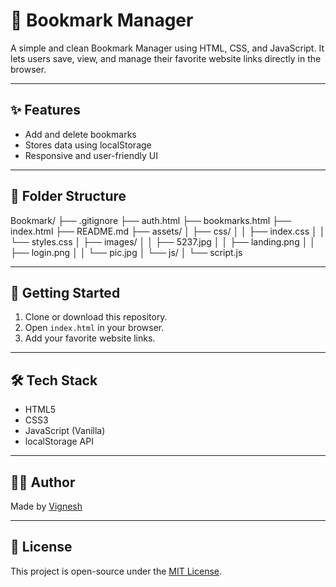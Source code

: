 # 🔖 Bookmark Manager

A simple and clean Bookmark Manager using HTML, CSS, and JavaScript. It lets users save, view, and manage their favorite website links directly in the browser.

---

## ✨ Features

- Add and delete bookmarks
- Stores data using localStorage
- Responsive and user-friendly UI

---

## 📁 Folder Structure

Bookmark/
├── .gitignore
├── auth.html
├── bookmarks.html
├── index.html
├── README.md
├── assets/
│ ├── css/
│ │ ├── index.css
│ │ └── styles.css
│ ├── images/
│ │ ├── 5237.jpg
│ │ ├── landing.png
│ │ ├── login.png
│ │ └── pic.jpg
│ └── js/
│ └── script.js

---

## 🚀 Getting Started

1. Clone or download this repository.
2. Open `index.html` in your browser.
3. Add your favorite website links.

---

## 🛠️ Tech Stack

- HTML5
- CSS3
- JavaScript (Vanilla)
- localStorage API

---

## 🙋‍♂️ Author

Made by [Vignesh](https://github.com/Vignesh-Ajri)

---

## 📃 License

This project is open-source under the [MIT License](LICENSE).
